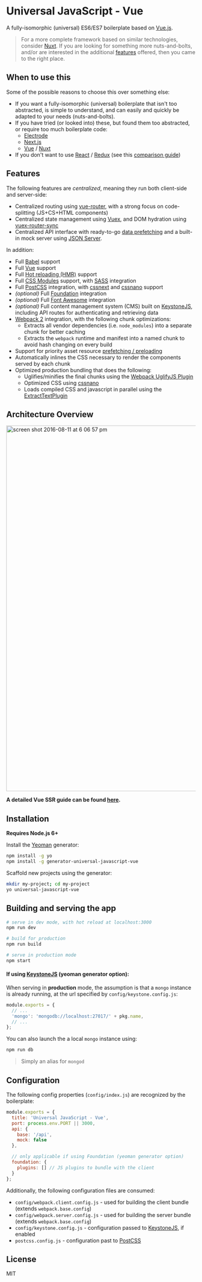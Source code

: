 # Universal JavaScript - Vue

A fully-isomorphic (universal) ES6/ES7 boilerplate based on [Vue.js](https://vuejs.org/).

> For a more complete framework based on similar technologies, consider [Nuxt](https://nuxtjs.org/).
> If you are looking for something more nuts-and-bolts, and/or are interested in the additional [features](#features)
> offered, then you came to the right place.

## When to use this

Some of the possible reasons to choose this over something else:

- If you want a fully-isomorphic (universal) boilerplate that isn't too abstracted, is simple to understand, and can
  easily and quickly be adapted to your needs (nuts-and-bolts).
- If you have tried (or looked into) these, but found them too abstracted, or require too much boilerplate code:
    - [Electrode](http://www.electrode.io/)
    - [Next.js](https://zeit.co/blog/next2)
    - [Vue](https://vuejs.org/) / [Nuxt](https://nuxtjs.org/)
- If you don't want to use [React](https://facebook.github.io/react/) / [Redux](https://facebook.github.io/react/) (see this [comparison guide](https://vuejs.org/v2/guide/comparison.html#React))

## Features

The following features are _centralized_, meaning they run both client-side and server-side:
  - Centralized routing using [vue-router](https://github.com/vuejs/vue-router), with a strong focus on code-splitting (JS+CS+HTML components)
  - Centralized state management using [Vuex](https://github.com/vuejs/vuex), and DOM hydration using [vuex-router-sync](https://github.com/vuejs/vuex-router-sync)
  - Centralized API interface with ready-to-go [data prefetching](https://ssr.vuejs.org/en/data.html) and a built-in mock server using [JSON Server](https://github.com/typicode/json-server).

In addition:
- Full [Babel](https://babeljs.io/) support
- Full [Vue](https://vuejs.org/) support
- Full [Hot reloading (HMR)](https://webpack.js.org/concepts/hot-module-replacement/) support
- Full [CSS Modules](https://glenmaddern.com/articles/css-modules) support, with [SASS](http://sass-lang.com/) integration
- Full [PostCSS](http://postcss.org/) integration, with [cssnext](http://cssnext.io/) and [cssnano](http://cssnano.co/) support
- _(optional)_ Full [Foundation](http://foundation.zurb.com/) integration
- _(optional)_ Full [Font Awesome](http://fontawesome.io/) integration
- _(optional)_ Full content management system (CMS) built on [KeystoneJS](http://keystonejs.com/), including API routes for authenticating and retrieving data
- [Webpack 2](https://webpack.js.org/) integration, with the following chunk optimizations:
  - Extracts all vendor dependencies (i.e. `node_modules`) into a separate chunk for better caching
  - Extracts the `webpack` runtime and manifest into a named chunk to avoid hash changing on every build
- Support for priority asset resource [prefetching / preloading](https://www.keycdn.com/blog/resource-hints/)
- Automatically inlines the CSS necessary to render the components served by each chunk
- Optimized production bundling that does the following:
     - Uglifies/minifies the final chunks using the [Webpack UglifyJS Plugin](https://github.com/webpack-contrib/uglifyjs-webpack-plugin)
     - Optimized CSS using [cssnano](http://cssnano.co/)
     - Loads compiled CSS and javascript in parallel using the [ExtractTextPlugin](https://github.com/webpack-contrib/extract-text-webpack-plugin)

## Architecture Overview

<img width="973" alt="screen shot 2016-08-11 at 6 06 57 pm" src="https://cloud.githubusercontent.com/assets/499550/17607895/786a415a-5fee-11e6-9c11-45a2cfdf085c.png">

**A detailed Vue SSR guide can be found [here](https://ssr.vuejs.org).**

## Installation

**Requires Node.js 6+**

Install the [Yeoman](http://yeoman.io/) generator:

```bash
npm install -g yo
npm install -g generator-universal-javascript-vue
```

Scaffold new projects using the generator:

```bash
mkdir my-project; cd my-project
yo universal-javascript-vue
```

## Building and serving the app

```bash
# serve in dev mode, with hot reload at localhost:3000
npm run dev

# build for production
npm run build

# serve in production mode
npm start
```

#### If using [KeystoneJS](http://keystonejs.com/) (yeoman generator option):

When serving in **production** mode, the assumption is that a `mongo` instance is already running, at the url specified by `config/keystone.config.js`:

```js
module.exports = {
  // ...
  'mongo': 'mongodb://localhost:27017/' + pkg.name,
  // ...
};
```

You can also launch the a local `mongo` instance using:

```bash
npm run db
```
> Simply an alias for `mongod`

## Configuration

The following config properties (`config/index.js`) are recognized by the boilerplate:

```js
module.exports = {
  title: 'Universal JavaScript - Vue',
  port: process.env.PORT || 3000,
  api: {
    base: '/api',
    mock: false
  },

  // only applicable if using Foundation (yeoman generator option)
  foundation: {
    plugins: [] // JS plugins to bundle with the client
  }
};
```

Additionally, the following configuration files are consumed:

- `config/webpack.client.config.js` - used for building the client bundle (extends `webpack.base.config`)
- `config/webpack.server.config.js` - used for building the server bundle (extends `webpack.base.config`)
- `config/keystone.config.js` - configuration passed to [KeystoneJS](http://keystonejs.com/docs/configuration/), if enabled
- `postcss.config.js` - configuration past to [PostCSS](https://github.com/michael-ciniawsky/postcss-load-config)

## License

MIT

